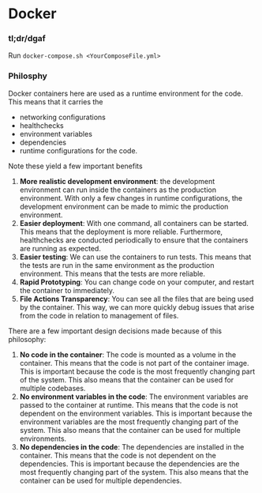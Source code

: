 # Docker

### tl;dr/dgaf
Run `docker-compose.sh <YourComposeFile.yml>`

### Philosphy

Docker containers here are used as a runtime environment for the code. This means that it carries the
- networking configurations
- healthchecks
- environment variables
- dependencies
- runtime configurations
for the code.

Note these yield a few important benefits
1. **More realistic development environment**: the development environment can run inside the containers as the production environment. With only a few changes in runtime configurations, the development environment can be made to mimic the production environment.
2. **Easier deployment**: With one command, all containers can be started. This means that the deployment is more reliable. Furthermore, healthchecks are conducted periodically to ensure that the containers are running as expected.
3. **Easier testing**: We can use the containers to run tests. This means that the tests are run in the same environment as the production environment. This means that the tests are more reliable.
4. **Rapid Prototyping**: You can change code on your computer, and restart the container to immediately.
5. **File Actions Transparency**: You can see all the files that are being used by the container. This way, we can more quickly debug issues that arise from the code in relation to management of files.

There are a few important design decisions made because of this philosophy:

1. **No code in the container**: The code is mounted as a volume in the container. This means that the code is not part of the container image. This is important because the code is the most frequently changing part of the system. This also means that the container can be used for multiple codebases.
2. **No environment variables in the code**: The environment variables are passed to the container at runtime. This means that the code is not dependent on the environment variables. This is important because the environment variables are the most frequently changing part of the system. This also means that the container can be used for multiple environments.
3. **No dependencies in the code**: The dependencies are installed in the container. This means that the code is not dependent on the dependencies. This is important because the dependencies are the most frequently changing part of the system. This also means that the container can be used for multiple dependencies.